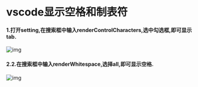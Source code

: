# vscode显示空格和制表符



#### 1.打开setting,在搜索框中输入renderControlCharacters,选中勾选框,即可显示tab.

![img](https://upload-images.jianshu.io/upload_images/16215722-038efc01c23db165.png?imageMogr2/auto-orient/strip|imageView2/2/w/1200/format/webp)



#### 2.2.在搜索框中输入renderWhitespace,选择all,即可显示空格.

![img](https://upload-images.jianshu.io/upload_images/16215722-1f37c2c1d6cf0863.png?imageMogr2/auto-orient/strip|imageView2/2/w/1200/format/webp)